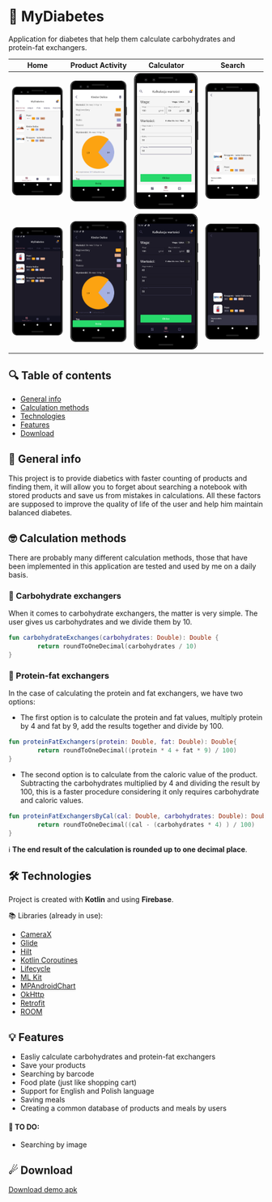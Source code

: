 # 💙 MyDiabetes
Application for diabetes that help them calculate carbohydrates and protein-fat exchangers.

 Home                      | Product Activity          | Calculator                | Search                    |     
:-------------------------:|:-------------------------:|:-------------------------:|:-------------------------:|
![](assets/1.png)          |         ![](assets/2.png) |         ![](assets/3.png) | ![](assets/4.png)         |
![](assets/1night.png)     |    ![](assets/2night.png) |    ![](assets/3night.png) | ![](assets/4night.png)    |

## 🔍 Table of contents
* [General info](#-general-info)
* [Calculation methods](#-calculation-methods)
* [Technologies](#-technologies)
* [Features](#-features)
* [Download](#-download)

## 📝 General info
This project is to provide diabetics with faster counting of products and finding them, it will allow you to forget about searching a notebook with stored products and save us from mistakes in calculations. All these factors are supposed to improve the quality of life of the user and help him maintain balanced diabetes.

## 🤓 Calculation methods
There are probably many different calculation methods, those that have been implemented in this application are tested and used by me on a daily basis.

### 🍞 Carbohydrate exchangers
When it comes to carbohydrate exchangers, the matter is very simple. The user gives us carbohydrates and we divide them by 10.

```kotlin
fun carbohydrateExchanges(carbohydrates: Double): Double {
        return roundToOneDecimal(carbohydrates / 10)
}
```

### 🥚 Protein-fat exchangers
In the case of calculating the protein and fat exchangers, we have two options:
* The first option is to calculate the protein and fat values, multiply protein by 4 and fat by 9, add the results together and divide by 100.

```kotlin
fun proteinFatExchangers(protein: Double, fat: Double): Double{
        return roundToOneDecimal((protein * 4 + fat * 9) / 100)
}
```

* The second option is to calculate from the caloric value of the product. Subtracting the carbohydrates multiplied by 4 and dividing the result by 100, this is a faster procedure considering it only requires carbohydrate and caloric values.

```kotlin
fun proteinFatExchangersByCal(cal: Double, carbohydrates: Double): Double{
        return roundToOneDecimal((cal - (carbohydrates * 4) ) / 100)
}
```

ℹ **The end result of the calculation is rounded up to one decimal place**.
	
## 🛠 Technologies
Project is created with **Kotlin** and using **Firebase**.

📚 Libraries (already in use):
* [CameraX](https://developer.android.com/training/camerax)
* [Glide](https://github.com/bumptech/glide)
* [Hilt](https://developer.android.com/training/dependency-injection/hilt-android)
* [Kotlin Coroutines](https://kotlinlang.org/docs/reference/coroutines-overview.html)
* [Lifecycle](https://developer.android.com/jetpack/androidx/releases/lifecycle)
* [ML Kit](https://developers.google.com/ml-kit)
* [MPAndroidChart](https://github.com/PhilJay/MPAndroidChart)
* [OkHttp](https://square.github.io/okhttp/)
* [Retrofit](https://square.github.io/retrofit/)
* [ROOM](https://developer.android.com/jetpack/androidx/releases/room)

## 💡 Features
* Easliy calculate carbohydrates and protein-fat exchangers
* Save your products
* Searching by barcode
* Food plate (just like shopping cart)
* Support for English and Polish language
* Saving meals
* Creating a common database of products and meals by users

#### 🎯 TO DO:
* Searching by image

## ☄ Download
[Download demo apk](https://github.com/piekarskipiotr/MyDiabetes2/blob/master/app/app-debug.apk)

